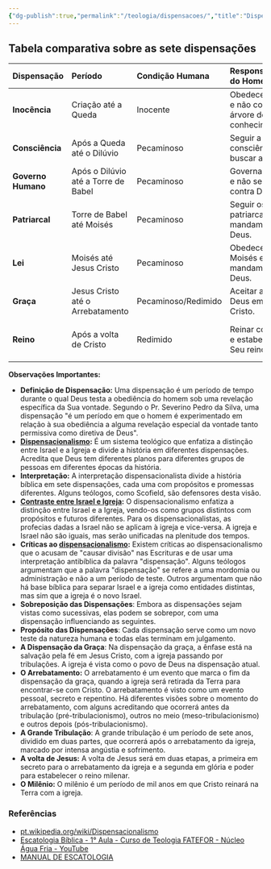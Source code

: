 ```yaml
---
{"dg-publish":true,"permalink":"/teologia/dispensacoes/","title":"Dispensações","metatags":{"description":"Comparação da teoria das eras ou dispensações em tabela"},"tags":["Teologia","Dispensacionalismo"],"updated":"2025-01-19T19:04:20.016-03:00"}
---
```



## Tabela comparativa sobre as sete dispensações

| Dispensação        | Período                             | Condição Humana     | Responsabilidade do Homem                              | Julgamento/Resultado                                                    |                 Referências                  |
| :----------------- | :---------------------------------- | :------------------ | :----------------------------------------------------- | :---------------------------------------------------------------------- | :------------------------------------------: |
| **Inocência**      | Criação até a Queda                 | Inocente            | Obedecer a Deus e não comer da árvore do conhecimento. | Queda e expulsão do Jardim do Éden.                                     |                **Gênesis 3**                 |
| **Consciência**    | Após a Queda até o Dilúvio          | Pecaminoso          | Seguir a consciência e buscar a Deus.                  | Aumento da maldade e o dilúvio como julgamento.                         |               **Gênesis 6-9**                |
| **Governo Humano** | Após o Dilúvio até a Torre de Babel | Pecaminoso          | Governar a Terra e não se unir contra Deus.            | Confusão das línguas e dispersão dos povos.                             |                **Gênesis 11**                |
| **Patriarcal**     | Torre de Babel até Moisés           | Pecaminoso          | Seguir os patriarcas e os mandamentos de Deus.         | Escravidão no Egito.                                                    |                **Êxodo 1-15**                |
| **Lei**            | Moisés até Jesus Cristo             | Pecaminoso          | Obedecer a lei de Moisés e os mandamentos de Deus.     | Incapacidade de cumprir a lei, necessidade de um sacrifício perfeito.   |         **Êxodo 20, <br>Gálatas 3**          |
| **Graça**          | Jesus Cristo até o Arrebatamento    | Pecaminoso/Redimido | Aceitar a graça de Deus em Jesus Cristo.               | Salvação pela fé, vida na igreja, sofrimento em tribulações.            | **Efésios 2:8-9, 1 Tessalonicenses 4:13-17** |
| **Reino**          | Após a volta de Cristo              | Redimido            | Reinar com Cristo e estabelecer o Seu reino.           | Reino milenar de paz e justiça na Terra, julgamento final e eternidade. |              **Apocalipse 20**               |

**Observações Importantes:**

- **Definição de Dispensação:** Uma dispensação é um período de tempo durante o qual Deus testa a obediência do homem sob uma revelação específica da Sua vontade. Segundo o Pr. Severino Pedro da Silva, uma dispensação "é um período em que o homem é experimentado em relação à sua obediência a alguma revelação especial da vontade tanto permissiva como diretiva de Deus".
- **[Dispensacionalismo](dispensacionalismo.md):** É um sistema teológico que enfatiza a distinção entre Israel e a Igreja e divide a história em diferentes dispensações. Acredita que Deus tem diferentes planos para diferentes grupos de pessoas em diferentes épocas da história.
- **Interpretação:** A interpretação dispensacionalista divide a história bíblica em sete dispensações, cada uma com propósitos e promessas diferentes. Alguns teólogos, como Scofield, são defensores desta visão.
- **[Contraste entre Israel e Igreja](Diferencas-entre-Israel-e-a-igreja-no-Apocalipse.md):** O dispensacionalismo enfatiza a distinção entre Israel e a Igreja, vendo-os como grupos distintos com propósitos e futuros diferentes. Para os dispensacionalistas, as profecias dadas a Israel não se aplicam à igreja e vice-versa. A igreja e Israel não são iguais, mas serão unificadas na plenitude dos tempos.
- **Críticas ao [dispensacionalismo](dispensacionalismo.md):** Existem críticas ao dispensacionalismo que o acusam de "causar divisão" nas Escrituras e de usar uma interpretação antibíblica da palavra "dispensação". Alguns teólogos argumentam que a palavra "dispensação" se refere a uma mordomia ou administração e não a um período de teste. Outros argumentam que não há base bíblica para separar Israel e a igreja como entidades distintas, mas sim que a igreja é o novo Israel.
- **Sobreposição das Dispensações**: Embora as dispensações sejam vistas como sucessivas, elas podem se sobrepor, com uma dispensação influenciando as seguintes.
- **Propósito das Dispensações**: Cada dispensação serve como um novo teste da natureza humana e todas elas terminam em julgamento.
- **A Dispensação da Graça**: Na dispensação da graça, a ênfase está na salvação pela fé em Jesus Cristo, com a igreja passando por tribulações. A igreja é vista como o povo de Deus na dispensação atual.
- **O Arrebatamento:** O arrebatamento é um evento que marca o fim da dispensação da graça, quando a igreja será retirada da Terra para encontrar-se com Cristo. O arrebatamento é visto como um evento pessoal, secreto e repentino. Há diferentes visões sobre o momento do arrebatamento, com alguns acreditando que ocorrerá antes da tribulação (pré-tribulacionismo), outros no meio (meso-tribulacionismo) e outros depois (pós-tribulacionismo).
- **A Grande Tribulação**: A grande tribulação é um período de sete anos, dividido em duas partes, que ocorrerá após o arrebatamento da igreja, marcado por intensa angústia e sofrimento.
- **A volta de Jesus:** A volta de Jesus será em duas etapas, a primeira em secreto para o arrebatamento da igreja e a segunda em glória e poder para estabelecer o reino milenar.
- **O Milênio:** O milênio é um período de mil anos em que Cristo reinará na Terra com a igreja.

### Referências

- [pt.wikipedia.org/wiki/Dispensacionalismo](https://pt.wikipedia.org/wiki/Dispensacionalismo)
- [Escatologia Bíblica - 1° Aula - Curso de Teologia FATEFOR - Núcleo Água Fria - YouTube](https://www.youtube.com/watch?v=jb00jI_SS7o)
- [MANUAL DE ESCATOLOGIA](MANUAL%20DE%20ESCATOLOGIA.md)
